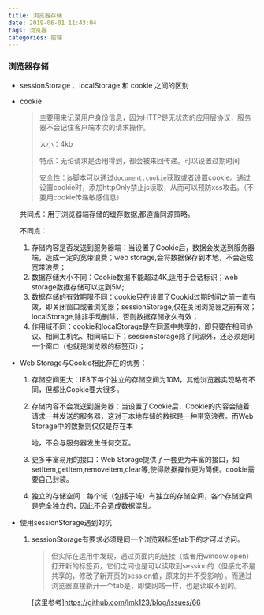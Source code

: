 ```yaml
---
title: 浏览器存储
date: 2019-06-01 11:43:04
tags: 浏览器
categories: 前端
---
```


### 浏览器存储

- sessionStorage 、localStorage 和 cookie 之间的区别

- cookie

    >主要用来记录用户身份信息，因为HTTP是无状态的应用层协议，服务器不会记住客户端本次的请求操作。
    >
    >大小：4kb
    >
    >特点：无论请求是否用得到，都会被来回传递。可以设置过期时间
    >
    >安全性：js脚本可以通过`document.cookie`获取或者设置cookie。通过设置cookie时，添加httpOnly禁止js读取，从而可以预防xss攻击。（不要用cookie传递敏感信息）

    共同点：用于浏览器端存储的缓存数据,都遵循同源策略。

    不同点：

    1. 存储内容是否发送到服务器端：当设置了Cookie后，数据会发送到服务器端，造成一定的宽带浪费；web storage,会将数据保存到本地，不会造成宽带浪费；
    2. 数据存储大小不同：Cookie数据不能超过4K,适用于会话标识；web storage数据存储可以达到5M;
    3. 数据存储的有效期限不同：cookie只在设置了Cookid过期时间之前一直有效，即关闭窗口或者浏览器；sessionStorage,仅在关闭浏览器之前有效；localStorage,除非手动删除，否则数据存储永久有效；
    4. 作用域不同：cookie和localStorage是在同源中共享的，即只要在相同协议、相同主机名、相同端口下；sessionStorage除了同源外，还必须是同一个窗口（也就是浏览器的标签页）；

- Web Storage与Cookie相比存在的优势：
    1. 存储空间更大：IE8下每个独立的存储空间为10M，其他浏览器实现略有不同，但都比Cookie要大很多。
    
    2. 存储内容不会发送到服务器：当设置了Cookie后，Cookie的内容会随着请求一并发送的服务器，这对于本地存储的数据是一种带宽浪费。而Web Storage中的数据则仅仅是存在本
    
       地，不会与服务器发生任何交互。
    
    3. 更多丰富易用的接口：Web Storage提供了一套更为丰富的接口，如setItem,getItem,removeItem,clear等,使得数据操作更为简便。cookie需要自己封装。
    
    4. 独立的存储空间：每个域（包括子域）有独立的存储空间，各个存储空间是完全独立的，因此不会造成数据混乱。
    
- 使用sessionStorage遇到的坑

    1. sessionStorage有要求必须是同一个浏览器标签tab下的才可以访问。

       > 但实际在运用中发现，通过页面内的链接（或者用window.open）打开新的标签页，它们之间也是可以读取到session的（但感觉不是共享的，修改了新开页的session值，原来的并不受影响）。而通过浏览器直接新开一个tab是，即使网站一样，也是读取不到的。

       [这里参考]https://github.com/lmk123/blog/issues/66